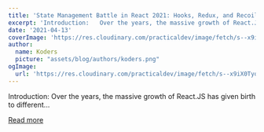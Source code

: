 ```yaml
---
title: 'State Management Battle in React 2021: Hooks, Redux, and Recoil'
excerpt: 'Introduction:   Over the years, the massive growth of React.JS has given birth to different...'
date: '2021-04-13'
coverImage: 'https://res.cloudinary.com/practicaldev/image/fetch/s--x9iX0Tyo--/c_imagga_scale,f_auto,fl_progressive,h_420,q_auto,w_1000/https://dev-to-uploads.s3.amazonaws.com/uploads/articles/7f87dt0sbd8aatfxlkon.png'
author:
  name: Koders
  picture: "assets/blog/authors/koders.png"
ogImage:
  url: 'https://res.cloudinary.com/practicaldev/image/fetch/s--x9iX0Tyo--/c_imagga_scale,f_auto,fl_progressive,h_420,q_auto,w_1000/https://dev-to-uploads.s3.amazonaws.com/uploads/articles/7f87dt0sbd8aatfxlkon.png'
---
```


Introduction:   Over the years, the massive growth of React.JS has given birth to different...

[Read more](https://dev.to/workshub/state-management-battle-in-react-2021-hooks-redux-and-recoil-2am0)
